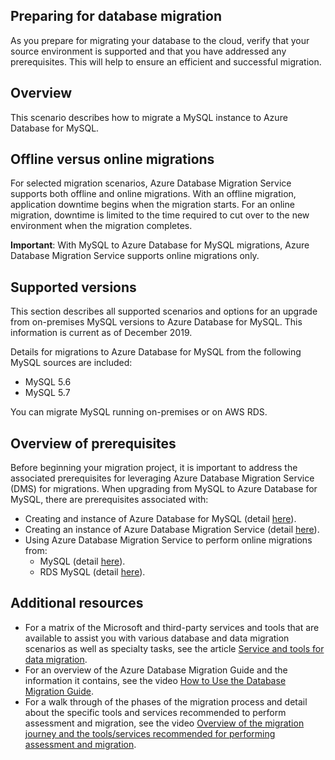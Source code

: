 ## Preparing for database migration

As you prepare for migrating your database to the cloud, verify that your source environment is supported and that you have addressed any prerequisites. This will help to ensure an efficient and successful migration.

## Overview

This scenario describes how to migrate a MySQL instance to Azure Database for MySQL.

## Offline versus online migrations

For selected migration scenarios, Azure Database Migration Service supports both offline and online migrations. With an offline migration, application downtime begins when the migration starts. For an online migration, downtime is limited to the time required to cut over to the new environment when the migration completes.

**Important**: With MySQL to Azure Database for MySQL migrations, Azure Database Migration Service supports online migrations only.

## Supported versions

This section describes all supported scenarios and options for an upgrade from on-premises MySQL versions to Azure Database for MySQL. This information is current as of December 2019.

Details for migrations to Azure Database for MySQL from the following MySQL sources are included:

* MySQL 5.6
* MySQL 5.7

You can migrate MySQL running on-premises or on AWS RDS.

## Overview of prerequisites

Before beginning your migration project, it is important to address the associated prerequisites for leveraging Azure Database Migration Service (DMS) for migrations. When upgrading from MySQL to Azure Database for MySQL, there are prerequisites associated with:

* Creating and instance of Azure Database for MySQL (detail [here](https://docs.microsoft.com/azure/mysql/quickstart-create-mysql-server-database-using-azure-portal)).
* Creating an instance of Azure Database Migration Service (detail [here](https://docs.microsoft.com/azure/dms/pre-reqs)).
* Using Azure Database Migration Service to perform online migrations from:
  * MySQL (detail [here](https://docs.microsoft.com/azure/dms/tutorial-mysql-azure-mysql-online#prerequisites)).
  * RDS MySQL (detail [here](https://docs.microsoft.com/azure/dms/tutorial-rds-mysql-server-azure-db-for-mysql-online)).

## Additional resources

* For a matrix of the Microsoft and third-party services and tools that are available to assist you with various database and data migration scenarios as well as specialty tasks, see the article [Service and tools for data migration](https://docs.microsoft.com/azure/dms/dms-tools-matrix).
* For an overview of the Azure Database Migration Guide and the information it contains, see the video [How to Use the Database Migration Guide](https://azure.microsoft.com/resources/videos/how-to-use-the-azure-database-migration-guide/).
* For a walk through of the phases of the migration process and detail about the specific tools and services recommended to perform assessment and migration, see the video [Overview of the migration journey and the tools/services recommended for performing assessment and migration](https://azure.microsoft.com/resources/videos/overview-of-migration-and-recommended-tools-services/).
